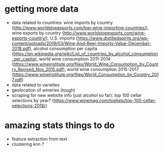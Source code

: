 # getting more data

- data related to countries: wine imports by country (http://www.worldstopexports.com/top-wine-importing-countries/), wine exports by country (http://www.worldstopexports.com/wine-exports-country/), U.S. imports (https://www.distilledspirits.org/wp-content/uploads/2019/03/Wine-And-Beer-Imports-Value-December-2018.pdf), alcohol consumption per capita (https://en.wikipedia.org/wiki/List_of_countries_by_alcohol_consumption_per_capita), world wine consumption 2011-2014 (https://www.wineinstitute.org/files/World_Wine_Consumption_by_Country_Revised_Nov_2015.pdf), world wine consumption 2015-2017 (https://www.wineinstitute.org/files/World_Consumption_by_Country_2017.pdf)
- data related to varieties
- geolocation of wineries (tough)
- scraping for new website info (just alcohol so far): top 100 cellar selections by year? (https://www.winemag.com/toplists/top-100-cellar-selections-2018/)

# amazing stats things to do

- feature extraction from text
- clustering knn ? 

